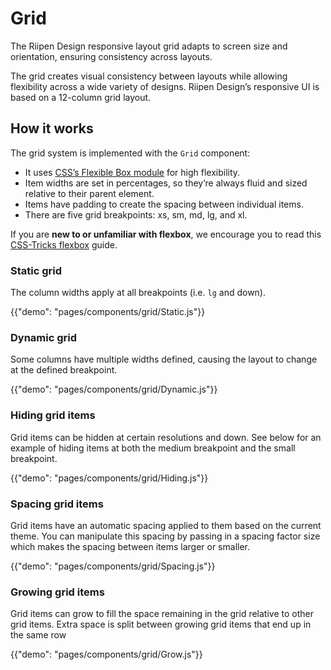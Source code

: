 # Grid

<p class="description">The Riipen Design responsive layout grid adapts to screen size and orientation, ensuring consistency across layouts.</p>

The grid creates visual consistency between layouts while allowing flexibility across a wide variety of designs. Riipen Design’s responsive UI is based on a 12-column grid layout.

## How it works

The grid system is implemented with the `Grid` component:

- It uses [CSS’s Flexible Box module](https://www.w3.org/TR/css-flexbox-1/) for high flexibility.
- Item widths are set in percentages, so they’re always fluid and sized relative to their parent element.
- Items have padding to create the spacing between individual items.
- There are five grid breakpoints: xs, sm, md, lg, and xl.

If you are **new to or unfamiliar with flexbox**, we encourage you to read this [CSS-Tricks flexbox](https://css-tricks.com/snippets/css/a-guide-to-flexbox/) guide.

### Static grid

The column widths apply at all breakpoints (i.e. `lg` and down).

{{"demo": "pages/components/grid/Static.js"}}

### Dynamic grid

Some columns have multiple widths defined, causing the layout to change at the defined breakpoint.

{{"demo": "pages/components/grid/Dynamic.js"}}

### Hiding grid items

Grid items can be hidden at certain resolutions and down. See below for an example of hiding items
at both the medium breakpoint and the small breakpoint.

{{"demo": "pages/components/grid/Hiding.js"}}

### Spacing grid items

Grid items have an automatic spacing applied to them based on the current theme. You can manipulate
this spacing by passing in a spacing factor size which makes the spacing between items larger or
smaller.

{{"demo": "pages/components/grid/Spacing.js"}}


### Growing grid items
Grid items can grow to fill the space remaining in the grid relative to other grid items. Extra space is 
split between growing grid items that end up in the same row 

{{"demo": "pages/components/grid/Grow.js"}}
